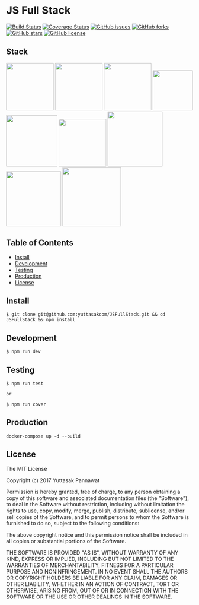 # JS Full Stack
[![Build Status](https://travis-ci.org/yuttasakcom/JSFullStack.svg?branch=master)](https://travis-ci.org/yuttasakcom/JSFullStack)
[![Coverage Status](https://img.shields.io/coveralls/github/yuttasakcom/JSFullStack/master.svg)](https://coveralls.io/github/yuttasakcom/JSFullStack?branch=master)
[![GitHub issues](https://img.shields.io/github/issues/yuttasakcom/JSFullStack.svg)](https://github.com/yuttasakcom/JSFullStack/issues)
[![GitHub forks](https://img.shields.io/github/forks/yuttasakcom/JSFullStack.svg)](https://github.com/yuttasakcom/JSFullStack/network)
[![GitHub stars](https://img.shields.io/github/stars/yuttasakcom/JSFullStack.svg)](https://github.com/yuttasakcom/JSFullStack/stargazers)
[![GitHub license](https://img.shields.io/github/license/yuttasakcom/JSFullStack.svg)](https://github.com/yuttasakcom/JSFullStack/blob/master/LICENSE)

## Stack
<img src="https://github.com/yuttasakcom/JSFullStack/blob/master/statics/img/nodejs.svg" width="128" /> <img src="https://github.com/yuttasakcom/JSFullStack/blob/master/statics/img/react.png" width="128" /> <img src="https://github.com/yuttasakcom/JSFullStack/blob/master/statics/img/redux.png" width="128" /> <img src="https://github.com/yuttasakcom/JSFullStack/blob/master/statics/img/es6.svg" width="108" /> <img src="https://github.com/yuttasakcom/JSFullStack/blob/master/statics/img/webpack.svg" width="138" /> <img src="https://github.com/yuttasakcom/JSFullStack/blob/master/statics/img/jest.png" width="128" /> <img src="https://github.com/yuttasakcom/JSFullStack/blob/master/statics/img/mongodb.png" width="148" /> <img src="https://github.com/yuttasakcom/JSFullStack/blob/master/statics/img/nginx.png" width="148" /> <img src="https://github.com/yuttasakcom/JSFullStack/blob/master/statics/img/docker.png" width="158" />

## Table of Contents
- [Install](#install)
- [Development](#development)
- [Testing](#testing)
- [Production](#production)
- [License](#license)

## Install
```
$ git clone git@github.com:yuttasakcom/JSFullStack.git && cd JSFullStack && npm install
```

## Development
```
$ npm run dev
```

## Testing
```
$ npm run test

or

$ npm run cover
```

## Production
```
docker-compose up -d --build
```

## License
The MIT License

Copyright (c) 2017 Yuttasak Pannawat

Permission is hereby granted, free of charge, to any person obtaining a copy of this software and associated documentation files (the "Software"), to deal in the Software without restriction, including without limitation the rights to use, copy, modify, merge, publish, distribute, sublicense, and/or sell copies of the Software, and to permit persons to whom the Software is furnished to do so, subject to the following conditions:

The above copyright notice and this permission notice shall be included in all copies or substantial portions of the Software.

THE SOFTWARE IS PROVIDED "AS IS", WITHOUT WARRANTY OF ANY KIND, EXPRESS OR IMPLIED, INCLUDING BUT NOT LIMITED TO THE WARRANTIES OF MERCHANTABILITY, FITNESS FOR A PARTICULAR PURPOSE AND NONINFRINGEMENT. IN NO EVENT SHALL THE AUTHORS OR COPYRIGHT HOLDERS BE LIABLE FOR ANY CLAIM, DAMAGES OR OTHER LIABILITY, WHETHER IN AN ACTION OF CONTRACT, TORT OR OTHERWISE, ARISING FROM, OUT OF OR IN CONNECTION WITH THE SOFTWARE OR THE USE OR OTHER DEALINGS IN THE SOFTWARE.